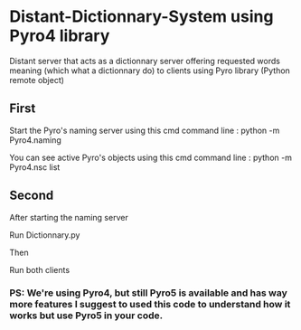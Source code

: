 # Distant-Dictionnary-System using Pyro4 library

Distant server that acts as a dictionnary server offering requested words meaning (which what a dictionnary do) to clients
using Pyro library  (Python remote object) 

## First 
Start the Pyro's naming server using this cmd command line : python -m Pyro4.naming

You can see active Pyro's objects using this cmd command line : python -m Pyro4.nsc list

## Second
After starting the naming server 

Run Dictionnary.py

Then 

Run both clients

### PS: We're using Pyro4, but still Pyro5 is available and has way more features I suggest to used this code to understand how it works but use Pyro5 in your code.
